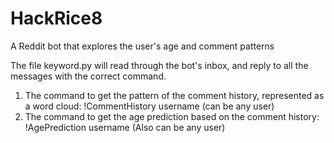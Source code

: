 # HackRice8
A Reddit bot that explores the user's age and comment patterns

The file keyword.py will read through the bot's inbox, and reply to all the messages with the correct command.

  1.  The command to get the pattern of the comment history, represented as a word cloud: !CommentHistory username (can be any user)
  2.  The command to get the age prediction based on the comment history: !AgePrediction username (Also can be any user)
